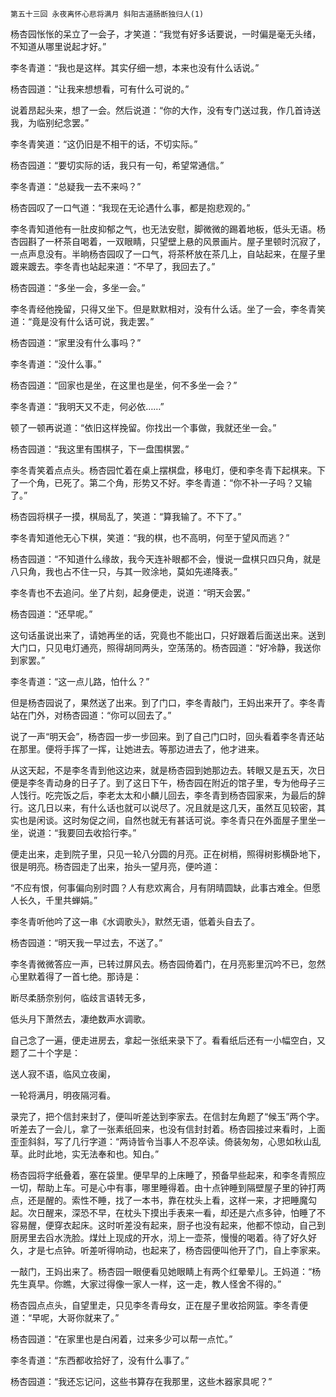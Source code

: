     第五十三回 永夜离怀心悲将满月 斜阳古道肠断独归人(1) 

   杨杏园怅怅的呆立了一会子，才笑道：“我觉有好多话要说，一时偏是毫无头绪，不知道从哪里说起才好。”

   李冬青道：“我也是这样。其实仔细一想，本来也没有什么话说。”

   杨杏园道：“让我来想想看，可有什么可说的。”

   说着昂起头来，想了一会。然后说道：“你的大作，没有专门送过我，作几首诗送我，为临别纪念罢。”

   李冬青笑道：“这仍旧是不相干的话，不切实际。”

   杨杏园道：“要切实际的话，我只有一句，希望常通信。”

   李冬青道：“总疑我一去不来吗？”

   杨杏园叹了一口气道：“我现在无论遇什么事，都是抱悲观的。”

   李冬青知道他有一肚皮抑郁之气，也无法安慰，脚微微的踢着地板，低头无语。杨杏园斟了一杯茶自喝着，一双眼睛，只望壁上悬的风景画片。屋子里顿时沉寂了，一点声息没有。半晌杨杏园叹了一口气，将茶杯放在茶几上，自站起来，在屋子里踱来踱去。李冬青也站起来道：“不早了，我回去了。”

   杨杏园道：“多坐一会，多坐一会。”

   李冬青经他挽留，只得又坐下。但是默默相对，没有什么话。坐了一会，李冬青笑道：“竟是没有什么话可说，我走罢。”

   杨杏园道：“家里没有什么事吗？”

   李冬青道：“没什么事。”

   杨杏园道：“回家也是坐，在这里也是坐，何不多坐一会？”

   李冬青道：“我明天又不走，何必依……”

   顿了一顿再说道：“依旧这样挽留。你找出一个事做，我就还坐一会。”

   杨杏园道：“我这里有围棋子，下一盘围棋罢。”

   李冬青笑着点点头。杨杏园忙着在桌上摆棋盘，移电灯，便和李冬青下起棋来。下了一个角，已死了。第二个角，形势又不好。李冬青道：“你不补一子吗？又输了。”

   杨杏园将棋子一摸，棋局乱了，笑道：“算我输了。不下了。”

   李冬青知道他无心下棋，笑道：“我的棋，也不高明，何至于望风而逃？”

   杨杏园道：“不知道什么缘故，我今天连补眼都不会，慢说一盘棋只四只角，就是八只角，我也占不住一只，与其一败涂地，莫如先递降表。”

   李冬青也不去追问。坐了片刻，起身便走，说道：“明天会罢。”

   杨杏园道：“还早呢。”

   这句话虽说出来了，请她再坐的话，究竟也不能出口，只好跟着后面送出来。送到大门口，只见电灯通亮，照得胡同两头，空荡荡的。杨杏园道：“好冷静，我送你到家罢。”

   李冬青道：“这一点儿路，怕什么？”

   但是杨杏园说了，果然送了出来。到了门口，李冬青敲门，王妈出来开了。李冬青站在门外，对杨杏园道：“你可以回去了。”

   说了一声“明天会”，杨杏园一步一步回来。到了自己门口时，回头看着李冬青还站在那里。便将手挥了一挥，让她进去。等那边进去了，他才进来。

   从这天起，不是李冬青到他这边来，就是杨杏园到她那边去。转眼又是五天，次日便是李冬青动身的日子了。到了这日下午，杨杏园在附近的馆子里，专为他母子三人饯行。吃完饭之后，李老太太和小麟儿回去，李冬青到杨杏园家来，为最后的辞行。这几日以来，有什么话也就可以说尽了。况且就是这几天，虽然互见较密，其实也是闲谈。这时匆促之间，自然也就无有甚话可说。李冬青只在外面屋子里坐一坐，说道：“我要回去收拾行李。”

   便走出来，走到院子里，只见一轮八分圆的月亮。正在树梢，照得树影横卧地下，很是明亮。杨杏园走了出来，抬头一望月亮，便吟道：

   “不应有恨，何事偏向别时圆？人有悲欢离合，月有阴晴圆缺，此事古难全。但愿人长久，千里共蝉娟。”

   李冬青听他吟了这一串《水调歌头》，默然无语，低着头自去了。

   杨杏园道：“明天我一早过去，不送了。”

   李冬青微微答应一声，已转过屏风去。杨杏园倚着门，在月亮影里沉吟不已，忽然心里默着得了一首七绝。那诗是：

   断尽柔肠奈别何，临歧言语转无多，

   低头月下萧然去，凄绝数声水调歌。

   自己念了一遍，便走进房去，拿起一张纸来录下了。看看纸后还有一小幅空白，又题了二十个字是：

   送人寂不语，临风立夜阑，

   一轮将满月，明夜隔河看。

   录完了，把个信封来封了，便叫听差达到李家去。在信封左角题了“候玉”两个字。听差去了一会儿，拿了一张素纸回来，也没有信封封着。杨杏园接过来看时，上面歪歪斜斜，写了几行字道：“两诗皆令当事人不忍卒读。倚装匆匆，心思如秋山乱草。此时此地，实无法奉和也。知白。”

   杨杏园将字纸叠着，塞在袋里。便早早的上床睡了，预备早些起来，和李冬青照应一切，帮助上车。可是心中有事，哪里睡得着。由十点钟睡到隔壁屋子里的钟打两点，还是醒的。索性不睡，找了一本书，靠在枕头上看，这样一来，才把睡魔勾起。次日醒来，深恐不早，在枕头下摸出手表来一看，却还是六点多钟，怕睡了不容易醒，便穿衣起床。这时听差没有起来，厨子也没有起来，他都不惊动，自己到厨房里去舀水洗脸。煤灶上现成的开水，沏上一壶茶，慢慢的喝着。待了好久好久，才是七点钟。听差听得响动，也起来了，杨杏园便叫他开了门，自上李家来。

   一敲门，王妈出来了。杨杏园一眼便看见她眼睛上有两个红晕晕儿。王妈道：“杨先生真早。你瞧，大家过得像一家人一样，这一走，教人怪舍不得的。”

   杨杏园点点头，自望里走，只见李冬青母女，正在屋子里收拾网篮。李冬青便道：“早呢，大哥你就来了。”

   杨杏园道：“在家里也是白闲着，过来多少可以帮一点忙。”

   李冬青道：“东西都收拾好了，没有什么事了。”

   杨杏园道：“我还忘记问，这些书算存在我那里，这些木器家具呢？”

